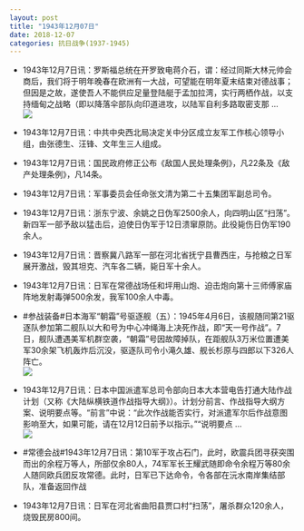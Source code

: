 ```yaml
---
layout: post
title: "1943年12月07日"
date: 2018-12-07
categories: 抗日战争(1937-1945)
---
```


<meta name="referrer" content="no-referrer" />

- 1943年12月7日讯：罗斯福总统在开罗致电蒋介石，谓：经过同斯大林元帅会商后，我们将于明年晚春在欧洲有一大战，可望能在明年夏末结束对德战事；但因是之故，遂使吾人不能供应足量登陆艇于孟加拉湾，实行两栖作战，以支持缅甸之战略（即以降落伞部队向印道进攻，以陆军自利多路取密支那 ... <br/><img src="https://wx1.sinaimg.cn/large/aca367d8ly1fxyktdthbdj20c80eumxf.jpg" />

- 1943年12月7日讯：中共中央西北局决定关中分区成立友军工作核心领导小组，由张德生、汪锋、文年生三人组成。 

- 1943年12月7日讯：国民政府修正公布《敌国人民处理条例》，凡22条及《敌产处理条例》，凡14条。 

- 1943年12月7日讯：军事委员会任命张文清为第二十五集团军副总司令。 

- 1943年12月7日讯：浙东宁波、余姚之日伪军2500余人，向四明山区“扫荡”。新四军一部予敌以猛击后，迫使日伪军于12日溃窜原防。此役毙伤日伪军190余人。 

- 1943年12月7日讯：晋察冀八路军一部在河北省抚宁县曹西庄，与抢粮之日军展开激战，毁其坦克、汽车各二辆，毙日军十余人。 

- 1943年12月7日讯：日军在常德战场任和坪用山炮、迫击炮向第十三师傅家庙阵地发射毒弹500余发，我军100余人中毒。 

- #参战装备#日本海军“朝霜”号驱逐舰（五）：1945年4月6日，该舰随同第21驱逐队参加第二舰队以大和号为中心冲绳海上决死作战，即“天一号作战”。7日，舰队遭遇美军机群空袭，“朝霜”号因故障掉队，在距舰队3万米位置遭美军30余架飞机轰炸后沉没，驱逐队司令小滝久雄、舰长杉原与四郎以下326人阵亡。 <br/><img src="https://wx3.sinaimg.cn/large/aca367d8ly1fxxy9yisxxj20iu0jvq8m.jpg" />

- 1943年12月7日讯：日本中国派遣军总司令部向日本大本营电告打通大陆作战计划（又称《大陆纵横铁道作战指导大纲》）。计划分前言、作战指导大纲方案、说明要点等。“前言”中说：“此次作战能否实行，对派遣军尔后作战意图影响至大，如果可能，请在12月12日前予以指示。”“说明要点 ... <br/><img src="https://wx3.sinaimg.cn/large/aca367d8ly1fxxwjk5cbdj20c80bxjrh.jpg" />

- #常德会战#1943年12月7日讯：第10军于攻占石门，此时，欧震兵团寻获突围而出的余程万等人，所部仅余80人，74军军长王耀武随即命令余程万等80余人随同欧兵团反攻常德。此时，日军已下达命令，令各部在沅水南岸集结部队，准备返回作战 

- 1943年12月7日讯：日军在河北省曲阳县贾口村“扫荡”，屠杀群众120余人，烧毁民房800间。 

